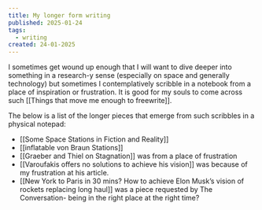 ```yaml
---
title: My longer form writing
published: 2025-01-24
tags:
  - writing
created: 24-01-2025
---
```

I sometimes get wound up enough that I will want to dive deeper into something in a research-y sense (especially on space and generally technology) but sometimes I contemplatively scribble in a notebook from a place of inspiration or frustration. It is good for my souls to come across such  [[Things that move me enough to freewrite]]. 

The below is a list of the longer pieces that emerge from such scribbles in a physical notepad:
- [[Some Space Stations in Fiction and Reality]]
-  [[inflatable von Braun Stations]]
- [[Graeber and Thiel on Stagnation]] was from a place of frustration
-  [[Varoufakis offers no solutions to achieve his vision]] was because of my frustration at his article.
-  [[New York to Paris in 30 mins? How to achieve Elon Musk’s vision of rockets replacing long haul]] was a piece requested by The Conversation- being in the right place at the right time?